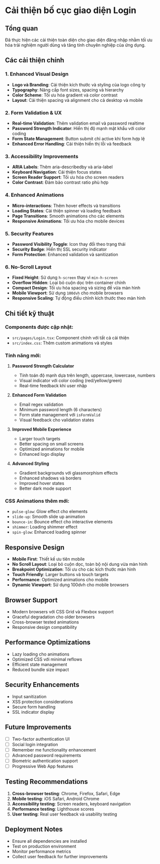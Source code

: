 # Cải thiện bố cục giao diện Login

## Tổng quan
Đã thực hiện các cải thiện toàn diện cho giao diện đăng nhập nhằm tối ưu hóa trải nghiệm người dùng và tăng tính chuyên nghiệp của ứng dụng.

## Các cải thiện chính

### 1. Enhanced Visual Design
- **Logo và Branding**: Cải thiện kích thước và styling của logo công ty
- **Typography**: Nâng cấp font sizes, spacing và hierarchy
- **Color Scheme**: Tối ưu hóa gradient và color contrast
- **Layout**: Cải thiện spacing và alignment cho cả desktop và mobile

### 2. Form Validation & UX
- **Real-time Validation**: Thêm validation email và password realtime
- **Password Strength Indicator**: Hiển thị độ mạnh mật khẩu với color coding
- **Form State Management**: Button submit chỉ active khi form hợp lệ
- **Enhanced Error Handling**: Cải thiện hiển thị lỗi và feedback

### 3. Accessibility Improvements
- **ARIA Labels**: Thêm aria-describedby và aria-label
- **Keyboard Navigation**: Cải thiện focus states
- **Screen Reader Support**: Tối ưu hóa cho screen readers
- **Color Contrast**: Đảm bảo contrast ratio phù hợp

### 4. Enhanced Animations
- **Micro-interactions**: Thêm hover effects và transitions
- **Loading States**: Cải thiện spinner và loading feedback
- **Page Transitions**: Smooth animations cho các elements
- **Responsive Animations**: Tối ưu hóa cho mobile devices

### 5. Security Features
- **Password Visibility Toggle**: Icon thay đổi theo trạng thái
- **Security Badge**: Hiển thị SSL security indicator
- **Form Protection**: Enhanced validation và sanitization

### 6. No-Scroll Layout
- **Fixed Height**: Sử dụng `h-screen` thay vì `min-h-screen`
- **Overflow Hidden**: Loại bỏ cuộn dọc trên container chính
- **Compact Design**: Tối ưu hóa spacing và sizing để vừa màn hình
- **Mobile Viewport**: Sử dụng `100dvh` cho mobile browsers
- **Responsive Scaling**: Tự động điều chỉnh kích thước theo màn hình

## Chi tiết kỹ thuật

### Components được cập nhật:
- `src/pages/Login.tsx`: Component chính với tất cả cải thiện
- `src/index.css`: Thêm custom animations và styles

### Tính năng mới:
1. **Password Strength Calculator**
   - Tính toán độ mạnh dựa trên length, uppercase, lowercase, numbers
   - Visual indicator với color coding (red/yellow/green)
   - Real-time feedback khi user nhập

2. **Enhanced Form Validation**
   - Email regex validation
   - Minimum password length (6 characters)
   - Form state management với `isFormValid`
   - Visual feedback cho validation states

3. **Improved Mobile Experience**
   - Larger touch targets
   - Better spacing on small screens
   - Optimized animations for mobile
   - Enhanced logo display

4. **Advanced Styling**
   - Gradient backgrounds với glassmorphism effects
   - Enhanced shadows và borders
   - Improved hover states
   - Better dark mode support

### CSS Animations thêm mới:
- `pulse-glow`: Glow effect cho elements
- `slide-up`: Smooth slide up animation
- `bounce-in`: Bounce effect cho interactive elements
- `shimmer`: Loading shimmer effect
- `spin-glow`: Enhanced loading spinner

## Responsive Design
- **Mobile First**: Thiết kế ưu tiên mobile
- **No Scroll Layout**: Loại bỏ cuộn dọc, toàn bộ nội dung vừa màn hình
- **Breakpoint Optimization**: Tối ưu cho các kích thước màn hình
- **Touch Friendly**: Larger buttons và touch targets
- **Performance**: Optimized animations cho mobile
- **Dynamic Viewport**: Sử dụng 100dvh cho mobile browsers

## Browser Support
- Modern browsers với CSS Grid và Flexbox support
- Graceful degradation cho older browsers
- Cross-browser tested animations
- Responsive design compatibility

## Performance Optimizations
- Lazy loading cho animations
- Optimized CSS với minimal reflows
- Efficient state management
- Reduced bundle size impact

## Security Enhancements
- Input sanitization
- XSS protection considerations
- Secure form handling
- SSL indicator display

## Future Improvements
- [ ] Two-factor authentication UI
- [ ] Social login integration
- [ ] Remember me functionality enhancement
- [ ] Advanced password requirements
- [ ] Biometric authentication support
- [ ] Progressive Web App features

## Testing Recommendations
1. **Cross-browser testing**: Chrome, Firefox, Safari, Edge
2. **Mobile testing**: iOS Safari, Android Chrome
3. **Accessibility testing**: Screen readers, keyboard navigation
4. **Performance testing**: Lighthouse scores
5. **User testing**: Real user feedback và usability testing

## Deployment Notes
- Ensure all dependencies are installed
- Test on production environment
- Monitor performance metrics
- Collect user feedback for further improvements
